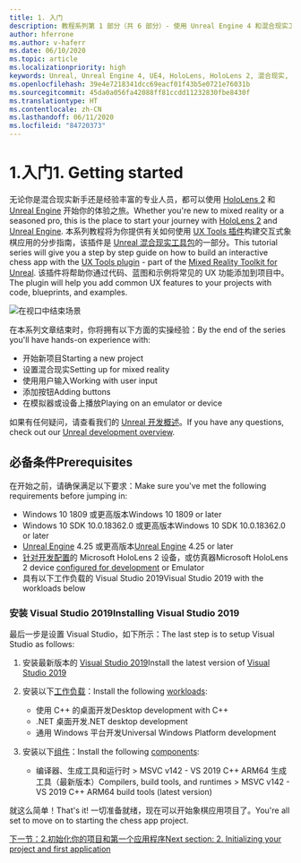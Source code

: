 ```yaml
---
title: 1. 入门
description: 教程系列第 1 部分（共 6 部分）- 使用 Unreal Engine 4 和混合现实工具包 UX Tools 插件构建一款简单的象棋应用
author: hferrone
ms.author: v-haferr
ms.date: 06/10/2020
ms.topic: article
ms.localizationpriority: high
keywords: Unreal, Unreal Engine 4, UE4, HoloLens, HoloLens 2, 混合现实, 教程, 入门, mrtk, uxt, UX Tools, 文档
ms.openlocfilehash: 39e4e7218341dcc69eacf01f43b5e0721e76031b
ms.sourcegitcommit: 45da0a056fa42088ff81ccdd11232830fbe8430f
ms.translationtype: HT
ms.contentlocale: zh-CN
ms.lasthandoff: 06/11/2020
ms.locfileid: "84720373"
---
```

# <a name="1-getting-started"></a><span data-ttu-id="5bceb-104">1.入门</span><span class="sxs-lookup"><span data-stu-id="5bceb-104">1. Getting started</span></span>

<span data-ttu-id="5bceb-105">无论你是混合现实新手还是经验丰富的专业人员，都可以使用 [HoloLens 2](https://docs.microsoft.com/windows/mixed-reality/) 和 [Unreal Engine](https://www.unrealengine.com/en-US/) 开始你的体验之旅。</span><span class="sxs-lookup"><span data-stu-id="5bceb-105">Whether you're new to mixed reality or a seasoned pro, this is the place to start your journey with [HoloLens 2](https://docs.microsoft.com/windows/mixed-reality/) and [Unreal Engine](https://www.unrealengine.com/en-US/).</span></span> <span data-ttu-id="5bceb-106">本系列教程将为你提供有关如何使用 [UX Tools 插件](https://github.com/microsoft/MixedReality-UXTools-Unreal)构建交互式象棋应用的分步指南，该插件是 [Unreal 混合现实工具包](https://github.com/microsoft/MixedRealityToolkit-Unreal)的一部分。</span><span class="sxs-lookup"><span data-stu-id="5bceb-106">This tutorial series will give you a step by step guide on how to build an interactive chess app with the [UX Tools plugin](https://github.com/microsoft/MixedReality-UXTools-Unreal) - part of the [Mixed Reality Toolkit for Unreal](https://github.com/microsoft/MixedRealityToolkit-Unreal).</span></span> <span data-ttu-id="5bceb-107">该插件将帮助你通过代码、蓝图和示例将常见的 UX 功能添加到项目中。</span><span class="sxs-lookup"><span data-stu-id="5bceb-107">The plugin will help you add common UX features to your projects with code, blueprints, and examples.</span></span> 

![在视口中结束场景](images/unreal-uxt/5-endscene.PNG)

<span data-ttu-id="5bceb-109">在本系列文章结束时，你将拥有以下方面的实操经验：</span><span class="sxs-lookup"><span data-stu-id="5bceb-109">By the end of the series you'll have hands-on experience with:</span></span>
* <span data-ttu-id="5bceb-110">开始新项目</span><span class="sxs-lookup"><span data-stu-id="5bceb-110">Starting a new project</span></span>
* <span data-ttu-id="5bceb-111">设置混合现实</span><span class="sxs-lookup"><span data-stu-id="5bceb-111">Setting up for mixed reality</span></span>
* <span data-ttu-id="5bceb-112">使用用户输入</span><span class="sxs-lookup"><span data-stu-id="5bceb-112">Working with user input</span></span>
* <span data-ttu-id="5bceb-113">添加按钮</span><span class="sxs-lookup"><span data-stu-id="5bceb-113">Adding buttons</span></span>
* <span data-ttu-id="5bceb-114">在模拟器或设备上播放</span><span class="sxs-lookup"><span data-stu-id="5bceb-114">Playing on an emulator or device</span></span>

<span data-ttu-id="5bceb-115">如果有任何疑问，请查看我们的 [Unreal 开发概述](https://docs.microsoft.com/windows/mixed-reality/unreal-development-overview)。</span><span class="sxs-lookup"><span data-stu-id="5bceb-115">If you have any questions, check out our [Unreal development overview](https://docs.microsoft.com/windows/mixed-reality/unreal-development-overview).</span></span>

## <a name="prerequisites"></a><span data-ttu-id="5bceb-116">必备条件</span><span class="sxs-lookup"><span data-stu-id="5bceb-116">Prerequisites</span></span>
<span data-ttu-id="5bceb-117">在开始之前，请确保满足以下要求：</span><span class="sxs-lookup"><span data-stu-id="5bceb-117">Make sure you've met the following requirements before jumping in:</span></span>
* <span data-ttu-id="5bceb-118">Windows 10 1809 或更高版本</span><span class="sxs-lookup"><span data-stu-id="5bceb-118">Windows 10 1809 or later</span></span>
* <span data-ttu-id="5bceb-119">Windows 10 SDK 10.0.18362.0 或更高版本</span><span class="sxs-lookup"><span data-stu-id="5bceb-119">Windows 10 SDK 10.0.18362.0 or later</span></span>
* <span data-ttu-id="5bceb-120">[Unreal Engine](https://www.unrealengine.com/en-US/get-now) 4.25 或更高版本</span><span class="sxs-lookup"><span data-stu-id="5bceb-120">[Unreal Engine](https://www.unrealengine.com/en-US/get-now) 4.25 or later</span></span>
* <span data-ttu-id="5bceb-121">[针对开发配置](using-visual-studio.md#enabling-developer-mode)的 Microsoft HoloLens 2 设备，或仿真器</span><span class="sxs-lookup"><span data-stu-id="5bceb-121">Microsoft HoloLens 2 device [configured for development](using-visual-studio.md#enabling-developer-mode) or Emulator</span></span>
* <span data-ttu-id="5bceb-122">具有以下工作负载的 Visual Studio 2019</span><span class="sxs-lookup"><span data-stu-id="5bceb-122">Visual Studio 2019 with the workloads below</span></span>

### <a name="installing-visual-studio-2019"></a><span data-ttu-id="5bceb-123">安装 Visual Studio 2019</span><span class="sxs-lookup"><span data-stu-id="5bceb-123">Installing Visual Studio 2019</span></span>
<span data-ttu-id="5bceb-124">最后一步是设置 Visual Studio，如下所示：</span><span class="sxs-lookup"><span data-stu-id="5bceb-124">The last step is to setup Visual Studio as follows:</span></span>
1. <span data-ttu-id="5bceb-125">安装最新版本的 [Visual Studio 2019](https://visualstudio.microsoft.com/downloads/)</span><span class="sxs-lookup"><span data-stu-id="5bceb-125">Install the latest version of [Visual Studio 2019](https://visualstudio.microsoft.com/downloads/)</span></span>
2. <span data-ttu-id="5bceb-126">安装以下[工作负载](https://docs.microsoft.com/visualstudio/install/modify-visual-studio?view=vs-2019#modify-workloads)：</span><span class="sxs-lookup"><span data-stu-id="5bceb-126">Install the following [workloads](https://docs.microsoft.com/visualstudio/install/modify-visual-studio?view=vs-2019#modify-workloads):</span></span>
    * <span data-ttu-id="5bceb-127">使用 C++ 的桌面开发</span><span class="sxs-lookup"><span data-stu-id="5bceb-127">Desktop development with C++</span></span>
    * <span data-ttu-id="5bceb-128">.NET 桌面开发</span><span class="sxs-lookup"><span data-stu-id="5bceb-128">.NET desktop development</span></span>
    * <span data-ttu-id="5bceb-129">通用 Windows 平台开发</span><span class="sxs-lookup"><span data-stu-id="5bceb-129">Universal Windows Platform development</span></span>

3. <span data-ttu-id="5bceb-130">安装以下[组件](https://docs.microsoft.com/visualstudio/install/modify-visual-studio?view=vs-2019#modify-individual-components)：</span><span class="sxs-lookup"><span data-stu-id="5bceb-130">Install the following [components](https://docs.microsoft.com/visualstudio/install/modify-visual-studio?view=vs-2019#modify-individual-components):</span></span>
    * <span data-ttu-id="5bceb-131">编译器、生成工具和运行时 > MSVC v142 - VS 2019 C++ ARM64 生成工具（最新版本）</span><span class="sxs-lookup"><span data-stu-id="5bceb-131">Compilers, build tools, and runtimes > MSVC v142 - VS 2019 C++ ARM64 build tools (latest version)</span></span>

<span data-ttu-id="5bceb-132">就这么简单！</span><span class="sxs-lookup"><span data-stu-id="5bceb-132">That's it!</span></span> <span data-ttu-id="5bceb-133">一切准备就绪，现在可以开始象棋应用项目了。</span><span class="sxs-lookup"><span data-stu-id="5bceb-133">You're all set to move on to starting the chess app project.</span></span>

[<span data-ttu-id="5bceb-134">下一节：2.初始化你的项目和第一个应用程序</span><span class="sxs-lookup"><span data-stu-id="5bceb-134">Next section: 2. Initializing your project and first application</span></span>](unreal-uxt-ch2.md)